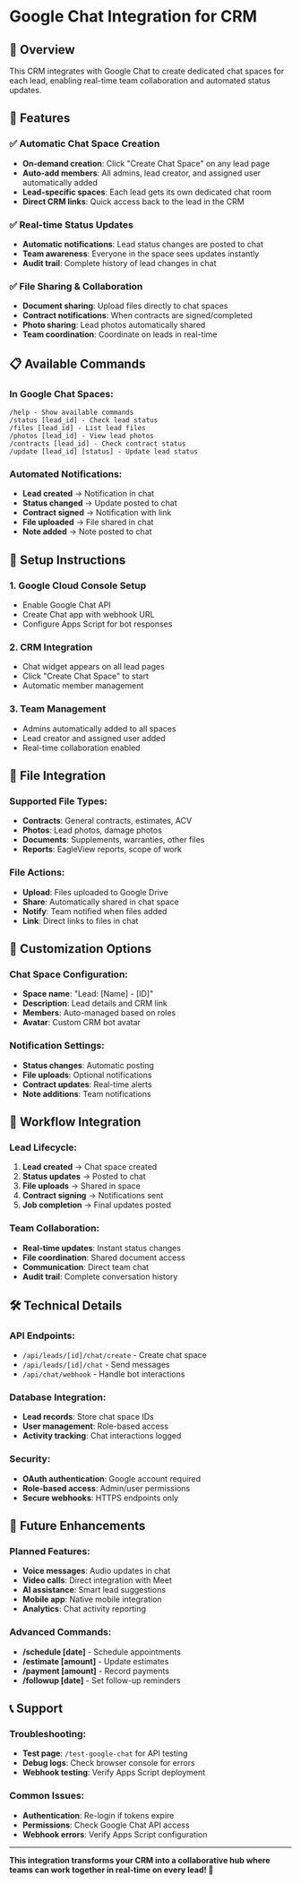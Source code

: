 # Google Chat Integration for CRM

## 🎯 **Overview**
This CRM integrates with Google Chat to create dedicated chat spaces for each lead, enabling real-time team collaboration and automated status updates.

## 🚀 **Features**

### **✅ Automatic Chat Space Creation**
- **On-demand creation**: Click "Create Chat Space" on any lead page
- **Auto-add members**: All admins, lead creator, and assigned user automatically added
- **Lead-specific spaces**: Each lead gets its own dedicated chat room
- **Direct CRM links**: Quick access back to the lead in the CRM

### **✅ Real-time Status Updates**
- **Automatic notifications**: Lead status changes are posted to chat
- **Team awareness**: Everyone in the space sees updates instantly
- **Audit trail**: Complete history of lead changes in chat

### **✅ File Sharing & Collaboration**
- **Document sharing**: Upload files directly to chat spaces
- **Contract notifications**: When contracts are signed/completed
- **Photo sharing**: Lead photos automatically shared
- **Team coordination**: Coordinate on leads in real-time

## 📋 **Available Commands**

### **In Google Chat Spaces:**
```
/help - Show available commands
/status [lead_id] - Check lead status
/files [lead_id] - List lead files
/photos [lead_id] - View lead photos
/contracts [lead_id] - Check contract status
/update [lead_id] [status] - Update lead status
```

### **Automated Notifications:**
- **Lead created** → Notification in chat
- **Status changed** → Update posted to chat
- **Contract signed** → Notification with link
- **File uploaded** → File shared in chat
- **Note added** → Note posted to chat

## 🔧 **Setup Instructions**

### **1. Google Cloud Console Setup**
- Enable Google Chat API
- Create Chat app with webhook URL
- Configure Apps Script for bot responses

### **2. CRM Integration**
- Chat widget appears on all lead pages
- Click "Create Chat Space" to start
- Automatic member management

### **3. Team Management**
- Admins automatically added to all spaces
- Lead creator and assigned user added
- Real-time collaboration enabled

## 📁 **File Integration**

### **Supported File Types:**
- **Contracts**: General contracts, estimates, ACV
- **Photos**: Lead photos, damage photos
- **Documents**: Supplements, warranties, other files
- **Reports**: EagleView reports, scope of work

### **File Actions:**
- **Upload**: Files uploaded to Google Drive
- **Share**: Automatically shared in chat space
- **Notify**: Team notified when files added
- **Link**: Direct links to files in chat

## 🎨 **Customization Options**

### **Chat Space Configuration:**
- **Space name**: "Lead: [Name] - [ID]"
- **Description**: Lead details and CRM link
- **Members**: Auto-managed based on roles
- **Avatar**: Custom CRM bot avatar

### **Notification Settings:**
- **Status changes**: Automatic posting
- **File uploads**: Optional notifications
- **Contract updates**: Real-time alerts
- **Note additions**: Team notifications

## 🔄 **Workflow Integration**

### **Lead Lifecycle:**
1. **Lead created** → Chat space created
2. **Status updates** → Posted to chat
3. **File uploads** → Shared in space
4. **Contract signing** → Notifications sent
5. **Job completion** → Final updates posted

### **Team Collaboration:**
- **Real-time updates**: Instant status changes
- **File coordination**: Shared document access
- **Communication**: Direct team chat
- **Audit trail**: Complete conversation history

## 🛠 **Technical Details**

### **API Endpoints:**
- `/api/leads/[id]/chat/create` - Create chat space
- `/api/leads/[id]/chat` - Send messages
- `/api/chat/webhook` - Handle bot interactions

### **Database Integration:**
- **Lead records**: Store chat space IDs
- **User management**: Role-based access
- **Activity tracking**: Chat interactions logged

### **Security:**
- **OAuth authentication**: Google account required
- **Role-based access**: Admin/user permissions
- **Secure webhooks**: HTTPS endpoints only

## 🚀 **Future Enhancements**

### **Planned Features:**
- **Voice messages**: Audio updates in chat
- **Video calls**: Direct integration with Meet
- **AI assistance**: Smart lead suggestions
- **Mobile app**: Native mobile integration
- **Analytics**: Chat activity reporting

### **Advanced Commands:**
- **/schedule [date]** - Schedule appointments
- **/estimate [amount]** - Update estimates
- **/payment [amount]** - Record payments
- **/followup [date]** - Set follow-up reminders

## 📞 **Support**

### **Troubleshooting:**
- **Test page**: `/test-google-chat` for API testing
- **Debug logs**: Check browser console for errors
- **Webhook testing**: Verify Apps Script deployment

### **Common Issues:**
- **Authentication**: Re-login if tokens expire
- **Permissions**: Check Google Chat API access
- **Webhook errors**: Verify Apps Script configuration

---

**This integration transforms your CRM into a collaborative hub where teams can work together in real-time on every lead! 🎯** 